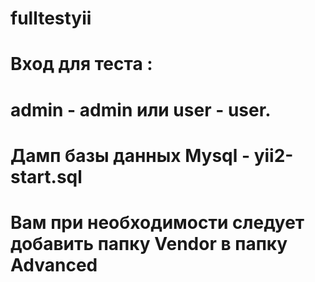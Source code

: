 # fulltestyii
# Вход для теста :
# admin - admin или user - user.
# Дамп базы данных Mysql - yii2-start.sql
# Вам при необходимости следует добавить папку Vendor в папку Advanced
